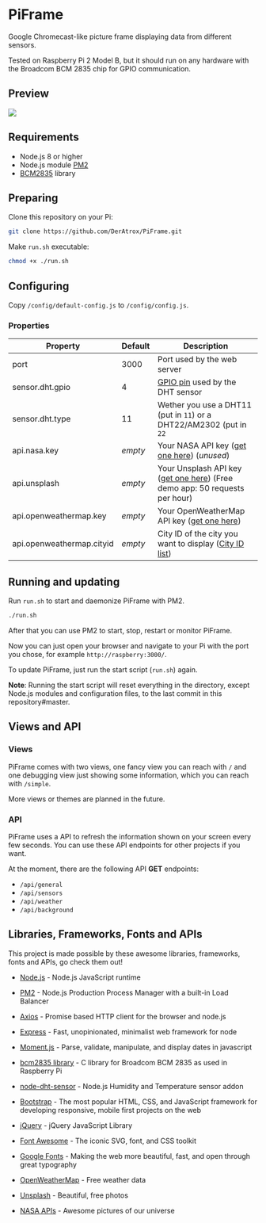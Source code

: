 PiFrame
=======

Google Chromecast-like picture frame displaying data from different sensors.

Tested on Raspberry Pi 2 Model B, but it should run on any hardware with the Broadcom BCM 2835 chip for GPIO communication.

## Preview ##
<img src="https://raw.githubusercontent.com/DerAtrox/PiFrame/76f606a121f7226ca79951fa8f2dd94e533a014a/preview.png">


## Requirements ##
- Node.js 8 or higher
- Node.js module [PM2](http://pm2.keymetrics.io/)
- [BCM2835](http://www.airspayce.com/mikem/bcm2835/) library


## Preparing ##
Clone this repository on your Pi:
```bash
git clone https://github.com/DerAtrox/PiFrame.git
```

Make `run.sh` executable:
```bash
chmod +x ./run.sh
```


## Configuring ##
Copy `/config/default-config.js` to `/config/config.js`.

### Properties ###
|Property                   |Default    |Description
|---------------------------|-----------|------------------------------------
|port                       |3000       |Port used by the web server
|sensor.dht.gpio            |4          |[GPIO pin](https://www.raspberrypi.org/documentation/usage/gpio/) used by the DHT sensor
|sensor.dht.type            |11         |Wether you use a DHT11 (put in `11`) or a DHT22/AM2302 (put in `22`
|api.nasa.key               |*empty*    |Your NASA API key ([get one here](https://api.nasa.gov/)) (*unused*)
|api.unsplash               |*empty*    |Your Unsplash API key ([get one here](https://unsplash.com/developers)) (Free demo app: 50 requests per hour)
|api.openweathermap.key     |*empty*    |Your OpenWeatherMap API key ([get one here](https://openweathermap.org/appid))
|api.openweathermap.cityid  |*empty*    |City ID of the city you want to display ([City ID list](http://openweathermap.org/help/city_list.txt))


## Running and updating ##

Run `run.sh` to start and daemonize PiFrame with PM2.
```bash
./run.sh
```

After that you can use PM2 to start, stop, restart or monitor PiFrame.

Now you can just open your browser and navigate to your Pi with the port you chose, for example `http://raspberry:3000/`.

To update PiFrame, just run the start script (`run.sh`) again.

**Note**: Running the start script will reset everything in the directory, except Node.js modules and configuration files, to the last commit in this repository#master.


## Views and API ##
### Views ###
PiFrame comes with two views, one fancy view you can reach with `/` and one debugging view just showing some information, which you can reach with `/simple`.

More views or themes are planned in the future.

### API ###
PiFrame uses a API to refresh the information shown on your screen every few seconds. You can use these API endpoints for other projects if you want.

At the moment, there are the following API **GET** endpoints:
- `/api/general`
- `/api/sensors`
- `/api/weather`
- `/api/background`


## Libraries, Frameworks, Fonts and APIs ##
This project is made possible by these awesome libraries, frameworks, fonts and APIs, go check them out!

- [Node.js](https://nodejs.org/) - Node.js JavaScript runtime
- [PM2](https://pm2.keymetrics.io/) - Node.js Production Process Manager with a built-in Load Balancer


- [Axios](https://github.com/axios/axios) - Promise based HTTP client for the browser and node.js
- [Express](http://expressjs.com/de/) - Fast, unopinionated, minimalist web framework for node
- [Moment.js](https://momentjs.com/) - Parse, validate, manipulate, and display dates in javascript
- [bcm2835 library](http://www.airspayce.com/mikem/bcm2835/) - C library for Broadcom BCM 2835 as used in Raspberry Pi
- [node-dht-sensor](https://github.com/momenso/node-dht-sensor) - Node.js Humidity and Temperature sensor addon
- [Bootstrap](https://getbootstrap.com/) - The most popular HTML, CSS, and JavaScript framework for developing responsive, mobile first projects on the web
- [jQuery](https://jquery.com/) - jQuery JavaScript Library


- [Font Awesome](https://fontawesome.com/) - The iconic SVG, font, and CSS toolkit
- [Google Fonts](https://fonts.google.com/) - Making the web more beautiful, fast, and open through great typography


- [OpenWeatherMap](https://openweathermap.org/) - Free weather data
- [Unsplash](https://unsplash.com/) - Beautiful, free photos
- [NASA APIs](https://api.nasa.gov/) - Awesome pictures of our universe
